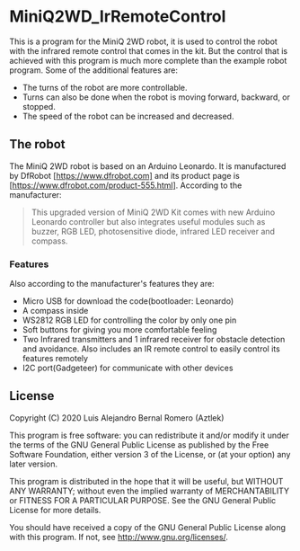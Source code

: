 # MiniQ2WD_IrRemoteControl

This is a program for the MiniQ 2WD robot, it is used to control the robot
with the infrared remote control that comes in the kit. But the control that
is achieved with this program is much more complete than the example robot
program. Some of the additional features are:

* The turns of the robot are more controllable.
* Turns can also be done when the robot is moving forward, backward, or stopped.
* The speed of the robot can be increased and decreased.

## The robot

The MiniQ 2WD robot is based on an Arduino Leonardo. It is manufactured by
DfRobot [https://www.dfrobot.com] and its product page is [https://www.dfrobot.com/product-555.html].
According to the manufacturer:

> This upgraded version of MiniQ 2WD Kit comes with new Arduino Leonardo
  controller but also integrates useful modules such as buzzer, RGB LED,
  photosensitive diode, infrared LED receiver and compass.

###  Features

Also according to the manufacturer's features they are:

* ​Micro USB for download the code(bootloader: Leonardo)
* A compass inside
* WS2812 RGB LED for controlling the color by only one pin
* Soft buttons for giving you more comfortable feeling
* Two Infrared transmitters and 1 infrared receiver for obstacle detection and
  avoidance. Also includes an IR remote control to easily control its features
  remotely
* I2C port(Gadgeteer) for communicate with other devices

## License

Copyright (C) 2020 Luis Alejandro Bernal Romero (Aztlek)

This program is free software: you can redistribute it and/or modify
it under the terms of the GNU General Public License as published by
the Free Software Foundation, either version 3 of the License, or
(at your option) any later version.

This program is distributed in the hope that it will be useful,
but WITHOUT ANY WARRANTY; without even the implied warranty of
MERCHANTABILITY or FITNESS FOR A PARTICULAR PURPOSE.  See the
GNU General Public License for more details.

You should have received a copy of the GNU General Public License
along with this program.  If not, see <http://www.gnu.org/licenses/>.
